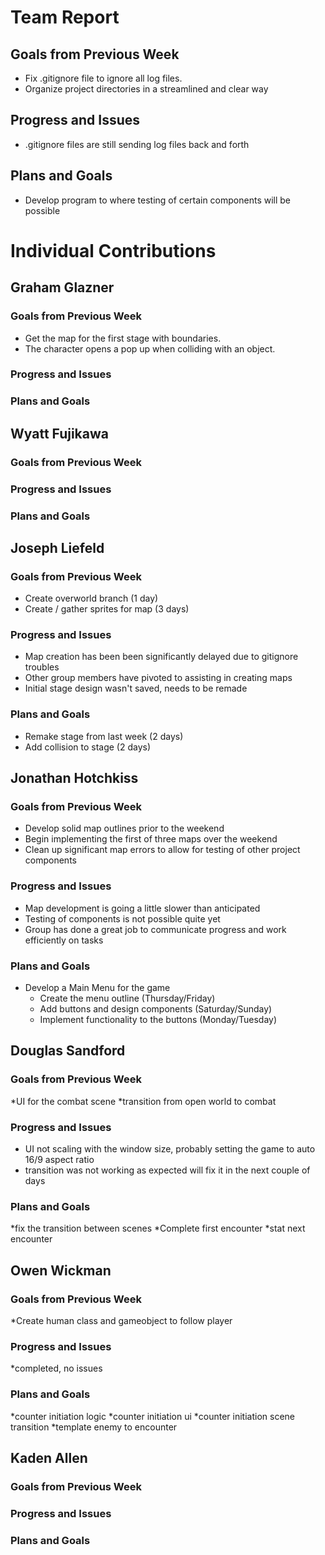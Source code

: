 # Team Report

## Goals from Previous Week
* Fix .gitignore file to ignore all log files.
* Organize project directories in a streamlined and clear way

## Progress and Issues
* .gitignore files are still sending log files back and forth

## Plans and Goals
* Develop program to where testing of certain components will be possible

# Individual Contributions

## Graham Glazner

### Goals from Previous Week
* Get the map for the first stage with boundaries.
* The character opens a pop up when colliding with an object.

### Progress and Issues


### Plans and Goals


## Wyatt Fujikawa

### Goals from Previous Week

  
### Progress and Issues


### Plans and Goals


## Joseph Liefeld

### Goals from Previous Week
* Create overworld branch (1 day)
* Create / gather sprites for map (3 days)

### Progress and Issues
* Map creation has been been significantly delayed due to gitignore troubles
* Other group members have pivoted to assisting in creating maps
* Initial stage design wasn't saved, needs to be remade

### Plans and Goals
* Remake stage from last week (2 days)
* Add collision to stage (2 days)

## Jonathan Hotchkiss

### Goals from Previous Week
* Develop solid map outlines prior to the weekend
* Begin implementing the first of three maps over the weekend
* Clean up significant map errors to allow for testing of other project components

### Progress and Issues
* Map development is going a little slower than anticipated
* Testing of components is not possible quite yet
* Group has done a great job to communicate progress and work efficiently on tasks

### Plans and Goals
* Develop a Main Menu for the game
  * Create the menu outline (Thursday/Friday)
  * Add buttons and design components (Saturday/Sunday)
  * Implement functionality to the buttons (Monday/Tuesday)

## Douglas Sandford

### Goals from Previous Week
*UI for the combat scene
*transition from open world to combat

  
### Progress and Issues
* UI not scaling with the window size, probably setting the game to auto 16/9 aspect ratio
* transition was not working as expected will fix it in the next couple of days

### Plans and Goals
*fix the transition between scenes
*Complete first encounter
*stat next encounter

  

## Owen Wickman
### Goals from Previous Week
*Create human class and gameobject to follow player

### Progress and Issues
*completed, no issues

### Plans and Goals
*counter initiation logic
*counter initiation ui
*counter initiation scene transition
*template enemy to encounter


## Kaden Allen

### Goals from Previous Week


### Progress and Issues


### Plans and Goals
